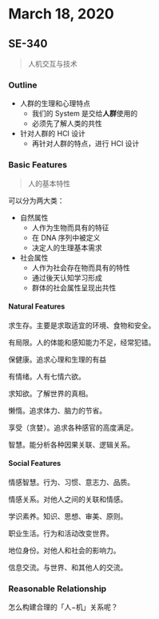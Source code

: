 # March 18, 2020

## SE-340

> 人机交互与技术

### Outline

* 人群的生理和心理特点
  * 我们的 System 是交给**人群**使用的
  * 必须先了解人类的共性
* 针对人群的 HCI 设计
  * 再针对人群的特点，进行 HCI 设计

### Basic Features

> 人的基本特性

可以分为两大类：

* 自然属性
  * 人作为生物而具有的特征
  * 在 DNA 序列中被定义
  * 决定人的生理基本需求
* 社会属性
  * 人作为社会存在物而具有的特性
  * 通过後天认知学习形成
  * 群体的社会属性呈现出共性

#### Natural Features

求生存。主要是求取适宜的环境、食物和安全。

有局限。人的体能和感知能力不足，经常犯错。

保健康。追求心理和生理的有益

有情绪。人有七情六欲。

求知欲。了解世界的真相。

懒惰。追求体力、脑力的节省。

享受（贪婪）。追求各种感官的高度满足。

智慧。能分析各种因果关联、逻辑关系。

#### Social Features

情感智慧。行为、习惯、意志力、品质。

情感关系。对他人之间的关联和情感。

学识素养。知识、思想、审美、原则。

职业生活。行为和活动改变世界。

地位身份。对他人和社会的影响力。

信息交流。与世界、和其他人的交流。

### Reasonable Relationship

怎么构建合理的「人−机」关系呢？

